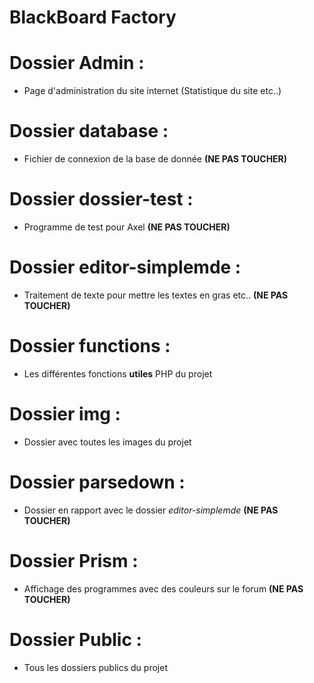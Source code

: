 # BlackBoard Factory

# Dossier Admin :
- Page d'administration du site internet (Statistique du site etc..)

# Dossier database :
- Fichier de connexion de la base de donnée **(NE PAS TOUCHER)**

# Dossier dossier-test :
- Programme de test pour Axel **(NE PAS TOUCHER)**

# Dossier editor-simplemde :
- Traitement de texte pour mettre les textes en gras etc.. **(NE PAS TOUCHER)**

# Dossier functions :
- Les différentes fonctions **utiles** PHP du projet

# Dossier img :
- Dossier avec toutes les images du projet

# Dossier parsedown :
- Dossier en rapport avec le dossier *editor-simplemde* **(NE PAS TOUCHER)**

# Dossier Prism :
- Affichage des programmes avec des couleurs sur le forum **(NE PAS TOUCHER)**

# Dossier Public :
- Tous les dossiers publics du projet